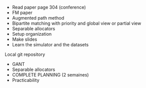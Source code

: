 
- Read paper page 304 (conference)
- FM paper
- Augmented path method
- Bipartite matching with priority and global view or partial view
- Separable allocators
- Setup organization
- Make slides
- Learn the simulator and the datasets

Local git repository


- GANT
- Separable allocators
- COMPLETE PLANNING (2 semaines)
- Practicability
